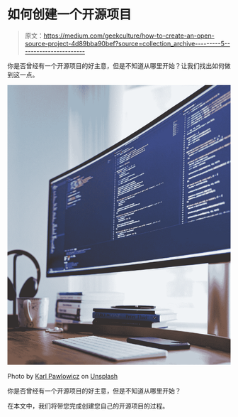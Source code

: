 # 如何创建一个开源项目

> 原文：<https://medium.com/geekculture/how-to-create-an-open-source-project-4d89bba90bef?source=collection_archive---------5----------------------->

你是否曾经有一个开源项目的好主意，但是不知道从哪里开始？让我们找出如何做到这一点。

![](img/80802c3cbf8212086f1e6c8f84d9d351.png)

Photo by [Karl Pawlowicz](https://unsplash.com/@karlp?utm_source=medium&utm_medium=referral) on [Unsplash](https://unsplash.com?utm_source=medium&utm_medium=referral)

你是否曾经有一个开源项目的好主意，但是不知道从哪里开始？

在本文中，我们将带您完成创建您自己的开源项目的过程。